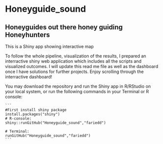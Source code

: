 # Honeyguide_sound
## Honeyguides out there honey guiding Honeyhunters

This is a Shiny app showing interactive map

To follow the whole pipeline, visualization of the results, I prepared an interractive shiny web application which includes all the scripts and visualized outcomes. I will update this read me file as well as the dashboard once I have solutions for further projects. Enjoy scrolling through the interractive dashboard!

You may download the repository and run the Shiny app in R/RStudio on your local system, or run the following commands in your Terminal or R console:


````
```
#First install shiny package
install.packages("shiny")
# R-console: 
shiny::runGitHub("Honeyguide_sound","fariedd")

# Terminal: 
runGitHub("Honeyguide_sound","fariedd")
```
````
